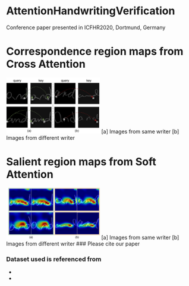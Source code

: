 # AttentionHandwritingVerification
Conference paper presented in ICFHR2020, Dortmund, Germany

# Correspondence region maps from Cross Attention
<img alt="corrrespondence maps" src="/figures/keypoints.png" width="50%"/>
[a] Images from same writer
[b] Images from different writer

# Salient region maps from Soft Attention
<img alt="saliency maps" src="/figures/saliency.png" width="50%"/>
[a] Images from same writer
[b] Images from different writer
### Please cite our paper

### Dataset used is referenced from
-
-
